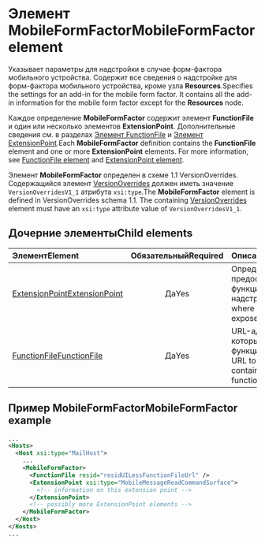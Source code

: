 # <a name="mobileformfactor-element"></a><span data-ttu-id="9e62d-101">Элемент MobileFormFactor</span><span class="sxs-lookup"><span data-stu-id="9e62d-101">MobileFormFactor element</span></span>

<span data-ttu-id="9e62d-p101">Указывает параметры для надстройки в случае форм-фактора мобильного устройства. Содержит все сведения о надстройке для форм-фактора мобильного устройства, кроме узла **Resources**.</span><span class="sxs-lookup"><span data-stu-id="9e62d-p101">Specifies the settings for an add-in for the mobile form factor. It contains all the add-in information for the mobile form factor except for the **Resources** node.</span></span>

<span data-ttu-id="9e62d-p102">Каждое определение **MobileFormFactor** содержит элемент **FunctionFile** и один или несколько элементов **ExtensionPoint**. Дополнительные сведения см. в разделах [Элемент FunctionFile](functionfile.md) и [Элемент ExtensionPoint](extensionpoint.md).</span><span class="sxs-lookup"><span data-stu-id="9e62d-p102">Each **MobileFormFactor** definition contains the  **FunctionFile** element and one or more **ExtensionPoint** elements. For more information, see [FunctionFile element](functionfile.md) and [ExtensionPoint element](extensionpoint.md).</span></span>

<span data-ttu-id="9e62d-p103">Элемент **MobileFormFactor** определен в схеме 1.1 VersionOverrides. Содержащийся элемент [VersionOverrides](versionoverrides.md) должен иметь значение `VersionOverridesV1_1` атрибута `xsi:type`.</span><span class="sxs-lookup"><span data-stu-id="9e62d-p103">The **MobileFormFactor** element is defined in VersionOverrides schema 1.1. The containing [VersionOverrides](versionoverrides.md) element must have an `xsi:type` attribute value of `VersionOverridesV1_1`.</span></span>

## <a name="child-elements"></a><span data-ttu-id="9e62d-108">Дочерние элементы</span><span class="sxs-lookup"><span data-stu-id="9e62d-108">Child elements</span></span>

| <span data-ttu-id="9e62d-109">Элемент</span><span class="sxs-lookup"><span data-stu-id="9e62d-109">Element</span></span>                               | <span data-ttu-id="9e62d-110">Обязательный</span><span class="sxs-lookup"><span data-stu-id="9e62d-110">Required</span></span> | <span data-ttu-id="9e62d-111">Описание</span><span class="sxs-lookup"><span data-stu-id="9e62d-111">Description</span></span>  |
|:--------------------------------------|:--------:|:-------------|
| [<span data-ttu-id="9e62d-112">ExtensionPoint</span><span class="sxs-lookup"><span data-stu-id="9e62d-112">ExtensionPoint</span></span>](extensionpoint.md) | <span data-ttu-id="9e62d-113">Да</span><span class="sxs-lookup"><span data-stu-id="9e62d-113">Yes</span></span>      | <span data-ttu-id="9e62d-114">Определяет, где предоставляются функции надстройки.</span><span class="sxs-lookup"><span data-stu-id="9e62d-114">Defines where an add-in exposes functionality.</span></span> |
| [<span data-ttu-id="9e62d-115">FunctionFile</span><span class="sxs-lookup"><span data-stu-id="9e62d-115">FunctionFile</span></span>](functionfile.md)     | <span data-ttu-id="9e62d-116">Да</span><span class="sxs-lookup"><span data-stu-id="9e62d-116">Yes</span></span>      | <span data-ttu-id="9e62d-117">URL-адрес файла, который содержит функции JavaScript.</span><span class="sxs-lookup"><span data-stu-id="9e62d-117">A URL to a file that contains JavaScript functions.</span></span>|

## <a name="mobileformfactor-example"></a><span data-ttu-id="9e62d-118">Пример MobileFormFactor</span><span class="sxs-lookup"><span data-stu-id="9e62d-118">MobileFormFactor example</span></span>

```xml
...
<Hosts>
  <Host xsi:type="MailHost">
    ...
    <MobileFormFactor>
      <FunctionFile resid="residUILessFunctionFileUrl" />
      <ExtensionPoint xsi:type="MobileMessageReadCommandSurface">
        <!-- information on this extension point -->
      </ExtensionPoint> 
      <!-- possibly more ExtensionPoint elements -->
    </MobileFormFactor>
  </Host>
</Hosts>
...
```
